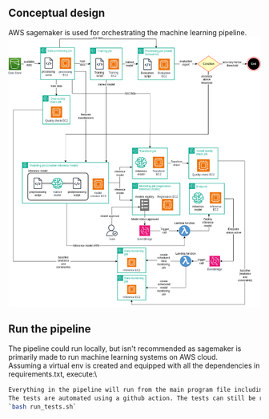 ## Conceptual design
AWS sagemaker is used for orchestrating the machine learning pipeline.\
![Alt Text](images/penguins-classification-pipeline-2.png)

## Run the pipeline
The pipeline could run locally, but isn't recommended as sagemaker is primarily made to run machine learning systems on AWS cloud. \
Assuming a virtual env is created and equipped with all the dependencies in requirements.txt, execute:\
```bash run_pipeline.sh 
Everything in the pipeline will run from the main program file including the 2 AWS lambda functions used for the model deployment and starting the monitoring schedules.\ 
The tests are automated using a github action. The tests can still be run locally:\
`bash run_tests.sh`
